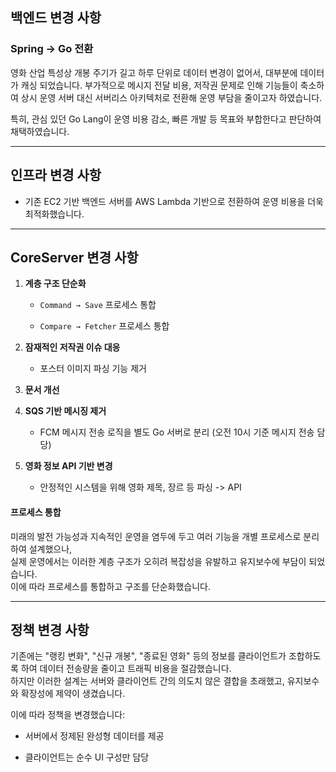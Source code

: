 ## 백엔드 변경 사항

###  Spring → Go 전환

영화 산업 특성상 개봉 주기가 길고 하루 단위로 데이터 변경이 없어서, 대부분에 데이터가 캐싱 되었습니다.
부가적으로 메시지 전달 비용, 저작권 문제로 인해 기능들이 축소하여 상시 운영 서버 대신 서버리스 아키텍처로 전환해 운영 부담을 줄이고자 하였습니다.

특히, 관심 있던 Go Lang이 운영 비용 감소, 빠른 개발 등 목표와 부합한다고 판단하여 채택하였습니다.

---

## 인프라 변경 사항

- 기존 EC2 기반 백엔드 서버를 AWS Lambda 기반으로 전환하여 운영 비용을 더욱 최적화했습니다.
    

---

## CoreServer 변경 사항

1. **계층 구조 단순화**
    
    - `Command → Save` 프로세스 통합
        
    - `Compare → Fetcher` 프로세스 통합  
        
2. **잠재적인 저작권 이슈 대응**
    
    - 포스터 이미지 파싱 기능 제거
        
3. **문서 개선**
    
4. **SQS 기반 메시징 제거**
    
    - FCM 메시지 전송 로직을 별도 Go 서버로 분리 (오전 10시 기준 메시지 전송 담당)

5. **영화 정보 API 기반 변경**
    - 안정적인 시스템을 위해 영화 제목, 장르 등 파싱 -> API

#### 프로세스 통합

미래의 발전 가능성과 지속적인 운영을 염두에 두고 여러 기능을 개별 프로세스로 분리하여 설계했으나,  
실제 운영에서는 이러한 계층 구조가 오히려 복잡성을 유발하고 유지보수에 부담이 되었습니다.  
이에 따라 프로세스를 통합하고 구조를 단순화했습니다.


---

## 정책 변경 사항

기존에는 "랭킹 변화", "신규 개봉", "종료된 영화" 등의 정보를 클라이언트가 조합하도록 하여 데이터 전송량을 줄이고 트래픽 비용을 절감했습니다.  
하지만 이러한 설계는 서버와 클라이언트 간의 의도치 않은 결합을 초래했고, 유지보수와 확장성에 제약이 생겼습니다.

이에 따라 정책을 변경했습니다:

- 서버에서 정제된 완성형 데이터를 제공
    
- 클라이언트는 순수 UI 구성만 담당
    
